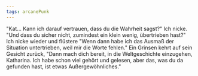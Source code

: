 ```yaml
---
tags: arcanePunk
---
```

 
"Kat... Kann ich darauf vertrauen, dass du die Wahrheit sagst?" Ich nicke. "Und dass du sicher nicht, zumindest ein klein wenig, übertrieben hast?" Ich nicke wieder und flüstere "Wenn dann habe ich das Ausmaß der Situation untertrieben, weil mir die Worte fehlen." Ein Grinsen kehrt auf sein Gesicht zurück, "Dann mach dich bereit, in die Weltgeschichte einzugehen, Katharina. Ich habe schon viel gehört und gelesen, aber das, was du da gefunden hast, ist etwas Außergewöhnliches."
